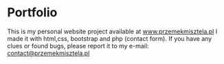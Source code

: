 # Portfolio
This is my personal website project available at www.przemekmisztela.pl
I made it with html,css, bootstrap and php (contact form). If you have any clues or found bugs, please report it to my e-mail: contact@przemekmisztela.pl
